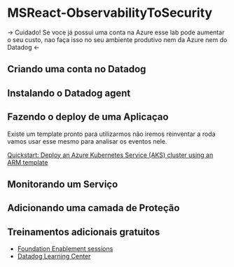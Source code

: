 # MSReact-ObservabilityToSecurity

-> Cuidado! Se voce já possui uma conta na Azure esse lab pode aumentar o seu custo, nao faça isso no seu ambiente produtivo nem da Azure nem do Datadog <-

## Criando uma conta no Datadog

## Instalando o Datadog agent

## Fazendo o deploy de uma Aplicaçao
Existe um template pronto para utilizarmos não iremos reinventar a roda vamos usar esse mesmo para analisar os eventos nele. 

[Quickstart: Deploy an Azure Kubernetes Service (AKS) cluster using an ARM template](https://learn.microsoft.com/en-us/azure/aks/learn/quick-kubernetes-deploy-rm-template?tabs=azure-cli)

## Monitorando um Serviço

## Adicionando uma camada de Proteção 


## Treinamentos adicionais gratuitos
- [Foundation Enablement sessions](https://www.datadoghq.com/technical-enablement/sessions/)
- [Datadog Learning Center](https://learn.datadoghq.com/)
